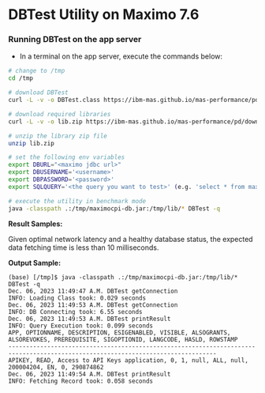 # DBTest Utility on Maximo 7.6

### Running DBTest on the app server

- In a terminal on the app server, execute the commands below:

```bash
# change to /tmp
cd /tmp

# download DBTest
curl -L -v -o DBTest.class https://ibm-mas.github.io/mas-performance/pd/download/DBTest/DBTest.class

# download required libraries
curl -L -v -o lib.zip https://ibm-mas.github.io/mas-performance/pd/download/maximocpi-db/lib.zip

# unzip the library zip file
unzip lib.zip

# set the following env variables
export DBURL="<maximo jdbc url>"
export DBUSERNAME='<username>'
export DBPASSWORD='<password>'
export SQLQUERY='<the query you want to test>' (e.g. 'select * from maximo.maxattribute')

# execute the utility in benchmark mode
java -classpath .:/tmp/maximocpi-db.jar:/tmp/lib/* DBTest -q
```

**Result Samples:**

Given optimal network latency and a healthy database status, the expected data fetching time is less than 10 milliseconds.

**Output Sample:**

```text
(base) [/tmp]$ java -classpath .:/tmp/maximocpi-db.jar:/tmp/lib/* DBTest -q
Dec. 06, 2023 11:49:47 A.M. DBTest getConnection
INFO: Loading Class took: 0.029 seconds
Dec. 06, 2023 11:49:53 A.M. DBTest getConnection
INFO: DB Connecting took: 6.55 seconds
Dec. 06, 2023 11:49:53 A.M. DBTest printResult
INFO: Query Execution took: 0.099 seconds
APP, OPTIONNAME, DESCRIPTION, ESIGENABLED, VISIBLE, ALSOGRANTS, ALSOREVOKES, PREREQUISITE, SIGOPTIONID, LANGCODE, HASLD, ROWSTAMP
---------------------------------------------------------------------------------------------------------------------------------
APIKEY, READ, Access to API Keys application, 0, 1, null, ALL, null, 200004204, EN, 0, 290874862
Dec. 06, 2023 11:49:54 A.M. DBTest printResult
INFO: Fetching Record took: 0.058 seconds
```